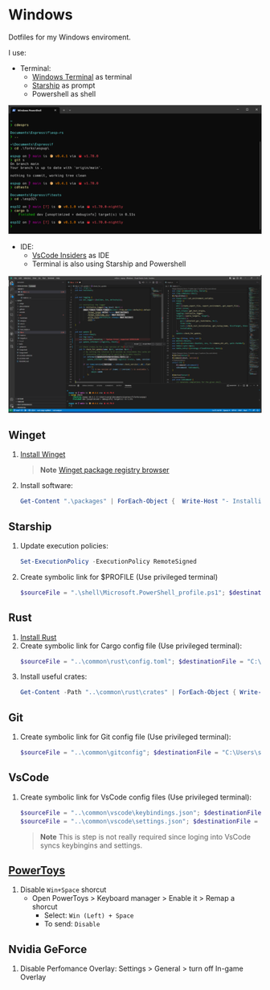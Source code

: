 # Windows
Dotfiles for my Windows enviroment.

I use:
- Terminal:
  - [Windows Terminal](https://apps.microsoft.com/store/detail/windows-terminal/9N0DX20HK701?hl=es-es&gl=es) as terminal
  - [Starship](https://starship.rs/) as prompt
  - Powershell as shell

![Terminal](assets/terminal.png)

- IDE:
  - [VsCode Insiders](https://code.visualstudio.com/insiders/) as IDE
  - Terminal is also using Starship and Powershell

![VsCode](assets/vscode.png)

## Winget
1. [Install Winget](https://learn.microsoft.com/en-us/windows/package-manager/winget/#install-winget)
    > **Note**
    > [Winget package registry browser](https://winget.run/)
1. Install software:
   ```powershell
   Get-Content ".\packages" | ForEach-Object {  Write-Host "- Installing $_"; winget install --accept-package-agreements --accept-source-agreements $_ }
   ```

## Starship
1. Update execution policies:
    ```powershell
    Set-ExecutionPolicy -ExecutionPolicy RemoteSigned
    ```
2. Create symbolic link for $PROFILE (Use privileged terminal)
    ```powershell
    $sourceFile = ".\shell\Microsoft.PowerShell_profile.ps1"; $destinationFile = "C:\Users\sergi\Documents\WindowsPowerShell\Microsoft.PowerShell_profile.ps1"; if (-not (Test-Path -Path $destinationFile)) { New-Item -ItemType File -Path $destinationFile -Force }; New-Item -ItemType SymbolicLink -Path $destinationFile -Value $sourceFile -Force; Write-Host "Symbolic link created from $destinationFile to $sourceFile"
    ```

## Rust
1. [Install Rust](https://www.rust-lang.org/tools/install)
2. Create symbolic link for Cargo config file (Use privileged terminal):
    ```powershell
    $sourceFile = "..\common\rust\config.toml"; $destinationFile = "C:\Users\sergi\.cargo\config.toml"; if (-not (Test-Path -Path $destinationFile)) { New-Item -ItemType File -Path $destinationFile -Force }; New-Item -ItemType SymbolicLink -Path $destinationFile -Value $sourceFile -Force; Write-Host "Symbolic link created from $destinationFile to $sourceFile"
    ```
3. Install useful crates:
    ```powershell
    Get-Content -Path "..\common\rust\crates" | ForEach-Object { Write-Host "- Installing $_"; Invoke-Expression "cargo install $_" }
    ```

## Git
1. Create symbolic link for Git config file (Use privileged terminal):
    ```powershell
    $sourceFile = "..\common\gitconfig"; $destinationFile = "C:\Users\sergi\.gitconfig"; if (-not (Test-Path -Path $destinationFile)) { New-Item -ItemType File -Path $destinationFile -Force }; New-Item -ItemType SymbolicLink -Path $destinationFile -Value $sourceFile -Force; Write-Host "Symbolic link created from $destinationFile to $sourceFile"
    ```

## VsCode
1. Create symbolic link for VsCode config files (Use privileged terminal):
    ```powershell
    $sourceFile = "..\common\vscode\keybindings.json"; $destinationFile = "C:\Users\sergi\AppData\Roaming\Code\User\keybindings.json"; if (-not (Test-Path -Path $destinationFile)) { New-Item -ItemType File -Path $destinationFile -Force }; New-Item -ItemType SymbolicLink -Path $destinationFile -Value $sourceFile -Force; Write-Host "Symbolic link created from $destinationFile to $sourceFile"
    $sourceFile = "..\common\vscode\settings.json"; $destinationFile = "C:\Users\sergi\AppData\Roaming\Code\User\settings.json"; if (-not (Test-Path -Path $destinationFile)) { New-Item -ItemType File -Path $destinationFile -Force }; New-Item -ItemType SymbolicLink -Path $destinationFile -Value $sourceFile -Force; Write-Host "Symbolic link created from $destinationFile to $sourceFile"
    ```
    > **Note**
    > This is step is not really required since loging into VsCode syncs keybingins and settings.


## [PowerToys](https://github.com/microsoft/PowerToys)
1. Disable `Win+Space` shorcut
    - Open PowerToys > Keyboard manager > Enable it > Remap a shorcut
      - Select: `Win (Left) + Space`
      - To send: `Disable`

## Nvidia GeForce
1. Disable Perfomance Overlay: Settings > General > turn off In-game Overlay
